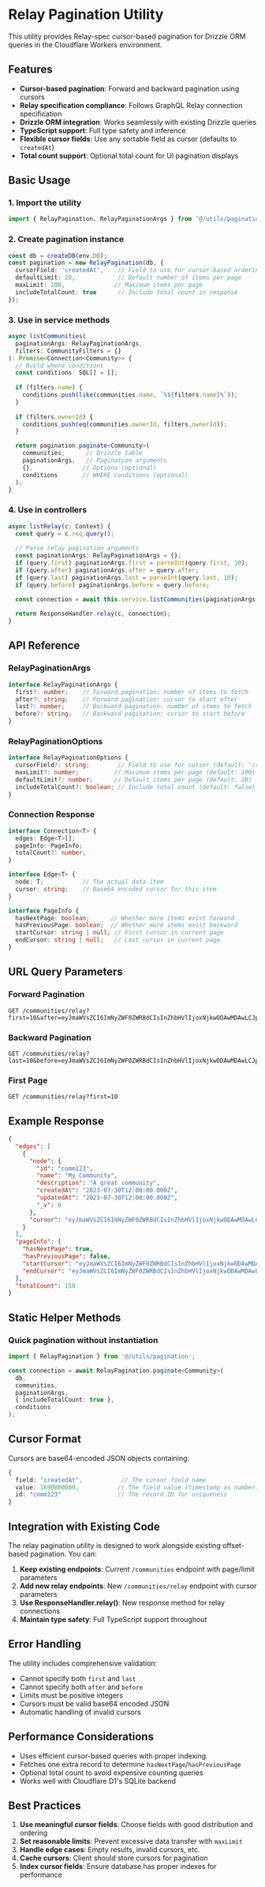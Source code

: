 # Relay Pagination Utility

This utility provides Relay-spec cursor-based pagination for Drizzle ORM queries in the Cloudflare Workers environment.

## Features

- **Cursor-based pagination**: Forward and backward pagination using cursors
- **Relay specification compliance**: Follows GraphQL Relay connection specification
- **Drizzle ORM integration**: Works seamlessly with existing Drizzle queries
- **TypeScript support**: Full type safety and inference
- **Flexible cursor fields**: Use any sortable field as cursor (defaults to `createdAt`)
- **Total count support**: Optional total count for UI pagination displays

## Basic Usage

### 1. Import the utility

```typescript
import { RelayPagination, RelayPaginationArgs } from '@/utils/pagination';
```

### 2. Create pagination instance

```typescript
const db = createDB(env.DB);
const pagination = new RelayPagination(db, {
  cursorField: 'createdAt',    // Field to use for cursor-based ordering
  defaultLimit: 20,            // Default number of items per page
  maxLimit: 100,              // Maximum items per page
  includeTotalCount: true      // Include total count in response
});
```

### 3. Use in service methods

```typescript
async listCommunities(
  paginationArgs: RelayPaginationArgs,
  filters: CommunityFilters = {}
): Promise<Connection<Community>> {
  // Build where conditions
  const conditions: SQL[] = [];
  
  if (filters.name) {
    conditions.push(like(communities.name, `%${filters.name}%`));
  }
  
  if (filters.ownerId) {
    conditions.push(eq(communities.ownerId, filters.ownerId));
  }

  return pagination.paginate<Community>(
    communities,      // Drizzle table
    paginationArgs,   // Pagination arguments
    {},              // Options (optional)
    conditions       // WHERE conditions (optional)
  );
}
```

### 4. Use in controllers

```typescript
async listRelay(c: Context) {
  const query = c.req.query();
  
  // Parse relay pagination arguments
  const paginationArgs: RelayPaginationArgs = {};
  if (query.first) paginationArgs.first = parseInt(query.first, 10);
  if (query.after) paginationArgs.after = query.after;
  if (query.last) paginationArgs.last = parseInt(query.last, 10);
  if (query.before) paginationArgs.before = query.before;

  const connection = await this.service.listCommunities(paginationArgs, filters);
  
  return ResponseHandler.relay(c, connection);
}
```

## API Reference

### RelayPaginationArgs

```typescript
interface RelayPaginationArgs {
  first?: number;    // Forward pagination: number of items to fetch
  after?: string;    // Forward pagination: cursor to start after
  last?: number;     // Backward pagination: number of items to fetch
  before?: string;   // Backward pagination: cursor to start before
}
```

### RelayPaginationOptions

```typescript
interface RelayPaginationOptions {
  cursorField?: string;        // Field to use for cursor (default: 'createdAt')
  maxLimit?: number;          // Maximum items per page (default: 100)
  defaultLimit?: number;      // Default items per page (default: 20)
  includeTotalCount?: boolean; // Include total count (default: false)
}
```

### Connection Response

```typescript
interface Connection<T> {
  edges: Edge<T>[];
  pageInfo: PageInfo;
  totalCount?: number;
}

interface Edge<T> {
  node: T;           // The actual data item
  cursor: string;    // Base64 encoded cursor for this item
}

interface PageInfo {
  hasNextPage: boolean;      // Whether more items exist forward
  hasPreviousPage: boolean;  // Whether more items exist backward
  startCursor: string | null; // First cursor in current page
  endCursor: string | null;   // Last cursor in current page
}
```

## URL Query Parameters

### Forward Pagination
```
GET /communities/relay?first=10&after=eyJmaWVsZCI6ImNyZWF0ZWRBdCIsInZhbHVlIjoxNjkwODAwMDAwLCJpZCI6ImNvbW0xMjMifQ==
```

### Backward Pagination
```
GET /communities/relay?last=10&before=eyJmaWVsZCI6ImNyZWF0ZWRBdCIsInZhbHVlIjoxNjkwODAwMDAwLCJpZCI6ImNvbW0xMjMifQ==
```

### First Page
```
GET /communities/relay?first=10
```

## Example Response

```json
{
  "edges": [
    {
      "node": {
        "id": "comm123",
        "name": "My Community",
        "description": "A great community",
        "createdAt": "2023-07-30T12:00:00.000Z",
        "updatedAt": "2023-07-30T12:00:00.000Z",
        "_v": 0
      },
      "cursor": "eyJmaWVsZCI6ImNyZWF0ZWRBdCIsInZhbHVlIjoxNjkwODAwMDAwLCJpZCI6ImNvbW0xMjMifQ=="
    }
  ],
  "pageInfo": {
    "hasNextPage": true,
    "hasPreviousPage": false,
    "startCursor": "eyJmaWVsZCI6ImNyZWF0ZWRBdCIsInZhbHVlIjoxNjkwODAwMDAwLCJpZCI6ImNvbW0xMjMifQ==",
    "endCursor": "eyJmaWVsZCI6ImNyZWF0ZWRBdCIsInZhbHVlIjoxNjkwODAwMDAwLCJpZCI6ImNvbW0xMjMifQ=="
  },
  "totalCount": 150
}
```

## Static Helper Methods

### Quick pagination without instantiation

```typescript
import { RelayPagination } from '@/utils/pagination';

const connection = await RelayPagination.paginate<Community>(
  db,
  communities,
  paginationArgs,
  { includeTotalCount: true },
  conditions
);
```

## Cursor Format

Cursors are base64-encoded JSON objects containing:

```typescript
{
  field: "createdAt",           // The cursor field name
  value: 1690800000,           // The field value (timestamp as number)
  id: "comm123"                // The record ID for uniqueness
}
```

## Integration with Existing Code

The relay pagination utility is designed to work alongside existing offset-based pagination. You can:

1. **Keep existing endpoints**: Current `/communities` endpoint with page/limit parameters
2. **Add new relay endpoints**: New `/communities/relay` endpoint with cursor parameters
3. **Use ResponseHandler.relay()**: New response method for relay connections
4. **Maintain type safety**: Full TypeScript support throughout

## Error Handling

The utility includes comprehensive validation:

- Cannot specify both `first` and `last`
- Cannot specify both `after` and `before`
- Limits must be positive integers
- Cursors must be valid base64 encoded JSON
- Automatic handling of invalid cursors

## Performance Considerations

- Uses efficient cursor-based queries with proper indexing
- Fetches one extra record to determine `hasNextPage`/`hasPreviousPage`
- Optional total count to avoid expensive counting queries
- Works well with Cloudflare D1's SQLite backend

## Best Practices

1. **Use meaningful cursor fields**: Choose fields with good distribution and ordering
2. **Set reasonable limits**: Prevent excessive data transfer with `maxLimit`
3. **Handle edge cases**: Empty results, invalid cursors, etc.
4. **Cache cursors**: Client should store cursors for pagination
5. **Index cursor fields**: Ensure database has proper indexes for performance